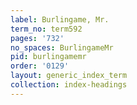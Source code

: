 ```yaml
---
label: Burlingame, Mr.
term_no: term592
pages: '732'
no_spaces: BurlingameMr
pid: burlingamemr
order: '0129'
layout: generic_index_term
collection: index-headings
---
```


